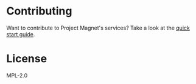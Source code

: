 # Contributing

Want to contribute to Project Magnet's services?  Take a look at the [quick start guide](/docs/contributing.md).


# License

MPL-2.0
